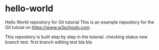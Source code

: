 # hello-world
Hello World repository for Git tutorial
This is an example repository for the Git tutoial on https://www.w3schools.com

This repository is built step by step in the tutorial.
checking status
new branch test. 
first branch editing test
bla bla